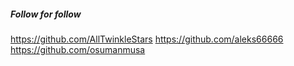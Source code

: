 ##### Follow for follow

https://github.com/AllTwinkleStars
https://github.com/aleks66666
https://github.com/osumanmusa

